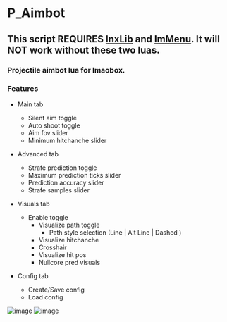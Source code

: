 # P_Aimbot
## This script REQUIRES [lnxLib](https://github.com/lnx00/Lmaobox-Library/releases/latest/) and [ImMenu](https://github.com/lnx00/Lmaobox-ImMenu/blob/main/src/ImMenu.lua). It will NOT work without these two luas.
### Projectile aimbot lua for lmaobox.

### Features
- Main tab
  - Silent aim toggle
  - Auto shoot toggle
  - Aim fov slider
  - Minimum hitchanche slider

- Advanced tab
   - Strafe prediction toggle
   - Maximum prediction ticks slider
   - Prediction accuracy slider
   - Strafe samples slider
 
- Visuals tab
  - Enable toggle
      - Visualize path toggle
         - Path style selection (Line | Alt Line | Dashed )
      - Visualize hitchanche
      - Crosshair
      - Visualize hit pos
      - Nullcore pred visuals

- Config tab
   - Create/Save config
   - Load config

![image](https://github.com/titaniummachine1/P_Aimbot/assets/78664175/0f7da659-1928-4bb5-919f-d928efc36db7)
![image](https://github.com/titaniummachine1/P_Aimbot/assets/78664175/6b436cca-6359-477b-b38f-bbc4cc1409f4)
